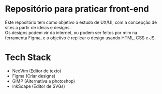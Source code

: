 # Repositório para praticar front-end

Este repositório tem como objetivo o estudo de UX/UI, com a concepção de sites a partir de ideias e designs.  
Os designs podem vir da internet, ou podem ser feitos por mim na ferramenta Figma, e o objetivo é replicar o design usando HTML, CSS e JS.

# Tech Stack

- NeoVim (Editor de texto)
- Figma (Criar designs)
- GIMP (Alternativa a photoshop)
- InkScape (Editor de SVGs)
